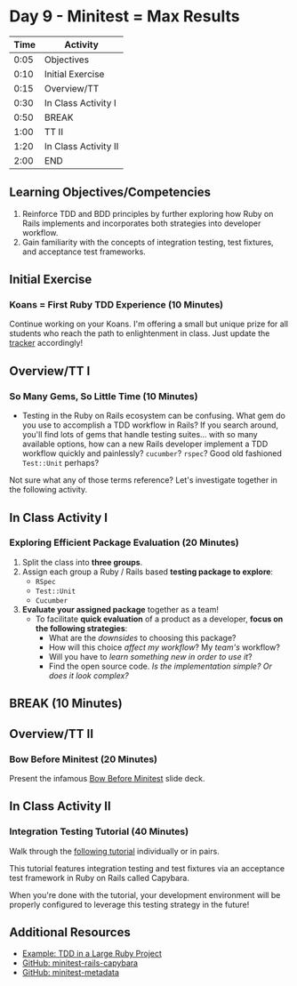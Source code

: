 # Day 9 - Minitest = Max Results

| Time | Activity            |
| ---- | ------------------- |
| 0:05 | Objectives          |
| 0:10 | Initial Exercise    |
| 0:15 | Overview/TT         |
| 0:30 | In Class Activity I |
| 0:50 | BREAK               |
| 1:00 | TT II               |
| 1:20 | In Class Activity II|
| 2:00 | END                 |

## Learning Objectives/Competencies

1. Reinforce TDD and BDD principles by further exploring how Ruby on Rails implements and incorporates both strategies into developer workflow.
1. Gain familiarity with the concepts of integration testing, test fixtures, and acceptance test frameworks.

## Initial Exercise

### Koans = First Ruby TDD Experience (10 Minutes)

Continue working on your Koans. I'm offering a small but unique prize for all students who reach the path to enlightenment in class. Just update the [tracker](https://make.sc/trackbew1.3) accordingly!

## Overview/TT I

### So Many Gems, So Little Time (10 Minutes)

- Testing in the Ruby on Rails ecosystem can be confusing. What gem do you use to accomplish a TDD workflow in Rails? If you search around, you'll find lots of gems that handle testing suites... with so many available options, how can a new Rails developer implement a TDD workflow quickly and painlessly? `cucumber`? `rspec`? Good old fashioned `Test::Unit` perhaps?

Not sure what any of those terms reference? Let's investigate together in the following activity.

## In Class Activity I

### Exploring Efficient Package Evaluation (20 Minutes)

1. Split the class into **three groups**.
1. Assign each group a Ruby / Rails based **testing package to explore**:
    - `RSpec`
    - `Test::Unit`
    - `Cucumber`
1. **Evaluate your assigned package** together as a team!
    - To facilitate **quick evaluation** of a product as a developer, **focus on the following strategies**:
        - What are the _downsides_ to choosing this package?
        - How will this choice _affect my workflow_? My _team's_ workflow?
        - Will you have to _learn something new in order to use it_?
        - Find the open source code. _Is the implementation simple? Or does it look complex?_

## BREAK (10 Minutes)

## Overview/TT II

### Bow Before Minitest (20 Minutes)

Present the infamous [Bow Before Minitest](bow_before_minitest.pdf) slide deck.

## In Class Activity II

### Integration Testing Tutorial (40 Minutes)

Walk through the [following tutorial](https://semaphoreci.com/community/tutorials/integration-testing-ruby-on-rails-with-minitest-and-capybara) individually or in pairs.

This tutorial features integration testing and test fixtures via an acceptance test framework in Ruby on Rails called Capybara.

When you're done with the tutorial, your development environment will be properly configured to leverage this testing strategy in the future!

## Additional Resources

* [Example: TDD in a Large Ruby Project](https://github.com/comfy/comfortable-mexican-sofa/tree/master/test)
* [GitHub: minitest-rails-capybara](https://github.com/blowmage/minitest-rails-capybara)
* [GitHub: minitest-metadata](https://github.com/wojtekmach/minitest-metadata)

